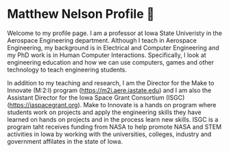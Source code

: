# Matthew Nelson Profile 👋

Welcome to my profile page. I am a professor at Iowa State Univeristy in the Aerospace Engineering department. Although I teach in Aerospace Engineering, my background is in Electrical and Computer Engineering and my PhD work is in Human Computer Interactions. Specifically, I look at engineering education and how we can use computers, games and other technology to teach engineering students. 

In addition to my teaching and research, I am the Director for the Make to Innovate (M:2:I) program (https://m2i.aere.iastate.edu) and I am also the Assistant Director for the Iowa Space Grant Consortium (ISGC) (https://iaspacegrant.org). Make to Innovate is a hands on program where students work on projects and apply the engineering skills they have learned on hands on projects and in the process learn new skills. ISGC is a program taht receives funding from NASA to help promote NASA and STEM activities in Iowa by working with the universities, colleges, industry and government affilates in the state of Iowa.

<!--
**matgyver/matgyver** is a ✨ _special_ ✨ repository because its `README.md` (this file) appears on your GitHub profile.

Here are some ideas to get you started:

- 🔭 I’m currently working on ...
- 🌱 I’m currently learning ...
- 👯 I’m looking to collaborate on ...
- 🤔 I’m looking for help with ...
- 💬 Ask me about ...
- 📫 How to reach me: ...
- 😄 Pronouns: ...
- ⚡ Fun fact: ...
-->
